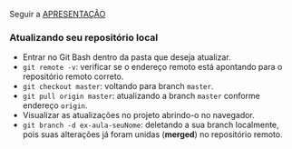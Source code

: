 Seguir a <a href="https://docs.google.com/presentation/d/1lysucl2s9yLVWV_YpLM-PWq_yf3ZsGLhouc_O_YW5JE/edit?usp=sharing" target="_blank">APRESENTAÇÃO</a>

### Atualizando seu repositório local
- Entrar no Git Bash dentro da pasta que deseja atualizar.
- `git remote -v`: verificar se o endereço remoto está apontando para o repositório remoto correto.
- `git checkout master`: voltando para branch `master`.
- `git pull origin master`: atualizando a branch `master` conforme endereço `origin`.
- Visualizar as atualizações no projeto abrindo-o no navegador.
- `git branch -d ex-aula-seuNome`: deletando a sua branch localmente, pois suas alterações já foram unidas (**merged**) no repositório remoto.